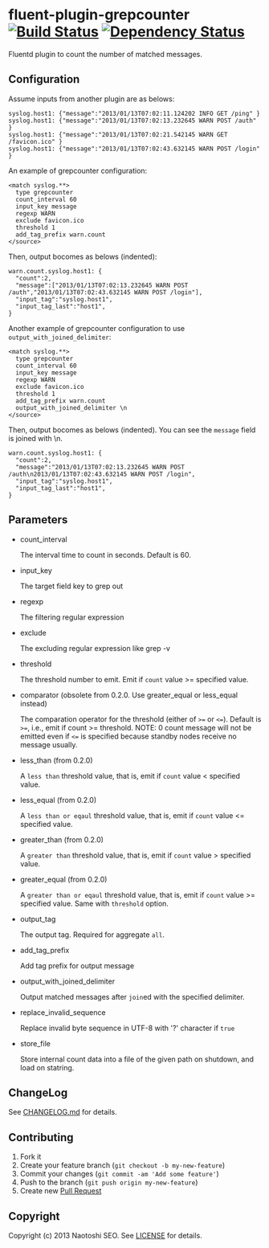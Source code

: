 # fluent-plugin-grepcounter [![Build Status](https://secure.travis-ci.org/sonots/fluent-plugin-grepcounter.png?branch=master)](http://travis-ci.org/sonots/fluent-plugin-grepcounter) [![Dependency Status](https://gemnasium.com/sonots/fluent-plugin-grepcounter.png)](https://gemnasium.com/sonots/fluent-plugin-grepcounter)

Fluentd plugin to count the number of matched messages.

## Configuration

Assume inputs from another plugin are as belows:

    syslog.host1: {"message":"2013/01/13T07:02:11.124202 INFO GET /ping" }
    syslog.host1: {"message":"2013/01/13T07:02:13.232645 WARN POST /auth" }
    syslog.host1: {"message":"2013/01/13T07:02:21.542145 WARN GET /favicon.ico" }
    syslog.host1: {"message":"2013/01/13T07:02:43.632145 WARN POST /login" }

An example of grepcounter configuration:

    <match syslog.**>
      type grepcounter
      count_interval 60
      input_key message
      regexp WARN
      exclude favicon.ico
      threshold 1
      add_tag_prefix warn.count
    </source>

Then, output bocomes as belows (indented):

    warn.count.syslog.host1: {
      "count":2,
      "message":["2013/01/13T07:02:13.232645 WARN POST /auth","2013/01/13T07:02:43.632145 WARN POST /login"],
      "input_tag":"syslog.host1",
      "input_tag_last":"host1",
    }

Another example of grepcounter configuration to use `output_with_joined_delimiter`:

    <match syslog.**>
      type grepcounter
      count_interval 60
      input_key message
      regexp WARN
      exclude favicon.ico
      threshold 1
      add_tag_prefix warn.count
      output_with_joined_delimiter \n
    </source>

Then, output bocomes as belows (indented). You can see the `message` field is joined with \n.

    warn.count.syslog.host1: {
      "count":2,
      "message":"2013/01/13T07:02:13.232645 WARN POST /auth\n2013/01/13T07:02:43.632145 WARN POST /login",
      "input_tag":"syslog.host1",
      "input_tag_last":"host1",
    }

## Parameters

- count\_interval

    The interval time to count in seconds. Default is 60.

- input\_key

    The target field key to grep out

- regexp

    The filtering regular expression

- exclude

    The excluding regular expression like grep -v

- threshold

    The threshold number to emit. Emit if `count` value >= specified value.

- comparator (obsolete from 0.2.0. Use greater\_equal or less\_equal instead)

    The comparation operator for the threshold (either of `>=` or `<=`). Default is `>=`, i.e., emit if count >= threshold. 
    NOTE: 0 count message will not be emitted even if `<=` is specified because standby nodes receive no message usually.

- less\_than (from 0.2.0)

    A `less than` threshold value, that is, emit if `count` value < specified value.

- less\_equal (from 0.2.0)

    A `less than or eqaul` threshold value, that is, emit if `count` value <= specified value.

- greater\_than (from 0.2.0)

    A `greater than` threshold value, that is, emit if `count` value > specified value. 

- greater\_equal (from 0.2.0)

    A `greater than or eqaul` threshold value, that is, emit if `count` value >= specified value. Same with `threshold` option.

- output\_tag

    The output tag. Required for aggregate `all`. 

- add\_tag\_prefix

    Add tag prefix for output message

- output\_with\_joined\_delimiter

    Output matched messages after `join`ed with the specified delimiter.

- replace\_invalid\_sequence

    Replace invalid byte sequence in UTF-8 with '?' character if `true`

- store\_file

    Store internal count data into a file of the given path on shutdown, and load on statring. 

## ChangeLog

See [CHANGELOG.md](CHANGELOG.md) for details.

## Contributing

1. Fork it
2. Create your feature branch (`git checkout -b my-new-feature`)
3. Commit your changes (`git commit -am 'Add some feature'`)
4. Push to the branch (`git push origin my-new-feature`)
5. Create new [Pull Request](../../pull/new/master)

## Copyright

Copyright (c) 2013 Naotoshi SEO. See [LICENSE](LICENSE) for details.


